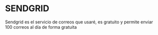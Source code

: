 # SENDGRID

Sendgrid es el servicio de correos que usaré, es gratuito y permite enviar 100 correos
al día de forma gratuita
